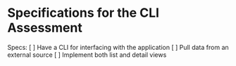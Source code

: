  # Specifications for the CLI Assessment
  
Specs:
[ ] Have a CLI for interfacing with the application
[ ] Pull data from an external source
[ ] Implement both list and detail views